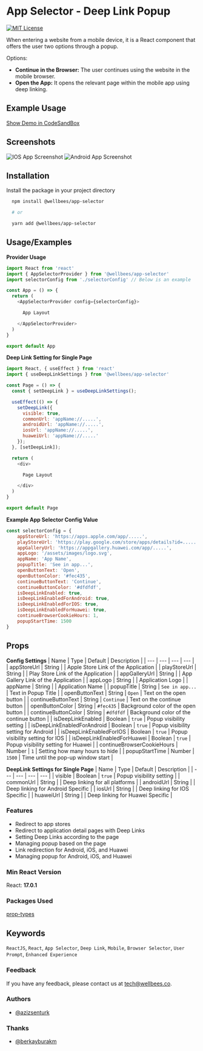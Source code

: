 
# App Selector - Deep Link Popup  

[![MIT License](https://img.shields.io/badge/License-MIT-green.svg)](https://github.com/wellbees/app-selector/blob/master/LICENSE)

When entering a website from a mobile device, it is a React component that offers the user two options through a popup.

Options:

- **Continue in the Browser:** The user continues using the website in the mobile browser.
- **Open the App:** It opens the relevant page within the mobile app using deep linking.

## Example Usage

[Show Demo in CodeSandBox](https://codesandbox.io/s/app-selector-dpldf6)

## Screenshots

![IOS App Screenshot](/images/safari-example.gif)
![Android App Screenshot](/images/chrome-example.gif)

## Installation 

Install the package in your project directory

```bash 
  npm install @wellbees/app-selector

  # or

  yarn add @wellbees/app-selector
```

## Usage/Examples

**Provider Usage**
```js
import React from 'react'
import { AppSelectorProvider } from '@wellbees/app-selector'
import selectorConfig from './selectorConfig' // Below is an example

const App = () => {
  return (
    <AppSelectorProvider config={selectorConfig}>

      App Layout

    </AppSelectorProvider>
  )
}

export default App
```

**Deep Link Setting for Single Page**
```js
import React, { useEffect } from 'react'
import { useDeepLinkSettings } from '@wellbees/app-selector'

const Page = () => {
  const { setDeepLink } = useDeepLinkSettings();

  useEffect(() => {
    setDeepLink({
      visible: true,
      commonUrl: 'appName://.....',
      androidUrl: 'appName://.....',
      iosUrl: 'appName://.....',
      huaweiUrl: 'appName://.....'
    });
  }, [setDeepLink]);

  return (
    <div>

      Page Layout

    </div>
  )
}

export default Page

```

**Example App Selector Config Value**
```js
const selectorConfig = {
	appStoreUrl: 'https://apps.apple.com/app/.....',
	playStoreUrl: 'https://play.google.com/store/apps/details?id=.....',
	appGalleryUrl: 'https://appgallery.huawei.com/app/.....',
	appLogo: '/assets/images/logo.svg',
	appName: 'App Name',
	popupTitle: 'See in app...',
	openButtonText: 'Open',
	openButtonColor: '#fec435',
	continueButtonText: 'Continue',
	continueButtonColor: '#dfdfdf',
	isDeepLinkEnabled: true,
	isDeepLinkEnabledForAndroid: true,
	isDeepLinkEnabledForIOS: true,
	isDeepLinkEnabledForHuawei: true,
	continueBrowserCookieHours: 1,
	popupStartTime: 1500
}
```

## Props

**Config Settings**
| Name | Type | Default | Description | 
| --- | --- | --- | --- |
| appStoreUrl | String | | Apple Store Link of the Application |
| playStoreUrl | String | | Play Store Link of the Application |
| appGalleryUrl | String | | App Gallery Link of the Application |
| appLogo | String | | Application Logo |
| appName | String | | Application Name |
| popupTitle | String | `See in app...` | Text in Popup Title |
| openButtonText | String | `Open` | Text on the open button |
| continueButtonText | String | `Continue` | Text on the continue button |
| openButtonColor | String | `#fec435` | Background color of the open button |
| continueButtonColor | String | `#dfdfdf` | Background color of the continue button |
| isDeepLinkEnabled | Boolean | `true` | Popup visibility setting |
| isDeepLinkEnabledForAndroid | Boolean | `true` | Popup visibility setting for Android |
| isDeepLinkEnabledForIOS | Boolean | `true` | Popup visibility setting for IOS |
| isDeepLinkEnabledForHuawei | Boolean | `true` | Popup visibility setting for Huawei |
| continueBrowserCookieHours | Number | `1` | Setting how many hours to hide |
| popupStartTime | Number | `1500` | Time until the pop-up window start |

**DeepLink Settings for Single Page**
| Name | Type | Default | Description | 
| --- | --- | --- | --- |
| visible | Boolean | `true` | Popup visibility setting |
| commonUrl | String | | Deep linking for all platforms |
| androidUrl | String | | Deep linking for Android Specific |
| iosUrl | String | | Deep linking for IOS Specific |
| huaweiUrl | String | | Deep linking for Huawei Specific |

### Features
- Redirect to app stores
- Redirect to application detail pages with Deep Links
- Setting Deep Links according to the page
- Managing popup based on the page
- Link redirection for Android, iOS, and Huawei
- Managing popup for Android, iOS, and Huawei

### Min React Version
React: **17.0.1**


### Packages Used
[prop-types](https://www.npmjs.com/package/prop-types)


## Keywords
`ReactJS`, `React`, `App Selector`, `Deep Link`, `Mobile`, `Browser Selector`, `User Prompt`, `Enhanced Experience`

### Feedback
If you have any feedback, please contact us at tech@wellbees.co.

### Authors
- [@azizsenturk](https://github.com/azizsenturk)


### Thanks
- [@berkayburakm](https://github.com/berkayburakm)
